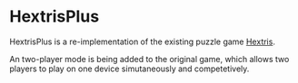 HextrisPlus
==========
<p>HextrisPlus is a re-implementation of the existing puzzle game <a href="https://github.com/Hextris/hextris">Hextris</a>.</p>

<p>An two-player mode is being added to the original game, which allows two players to play on one device simutaneously and competetively.</p>

